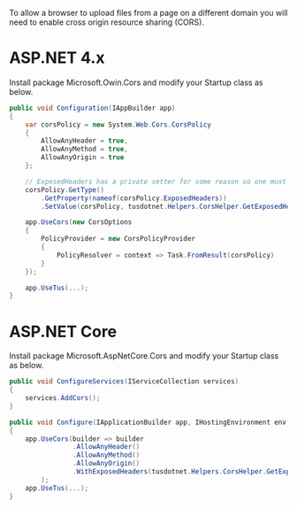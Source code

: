 To allow a browser to upload files from a page on a different domain you will need to enable cross origin resource sharing (CORS).

# ASP.NET 4.x

Install package Microsoft.Owin.Cors and modify your Startup class as below.

```csharp
public void Configuration(IAppBuilder app)
{
    var corsPolicy = new System.Web.Cors.CorsPolicy
    {
        AllowAnyHeader = true,
        AllowAnyMethod = true,
        AllowAnyOrigin = true
    };

    // ExposedHeaders has a private setter for some reason so one must use reflection to set it.
    corsPolicy.GetType()
        .GetProperty(nameof(corsPolicy.ExposedHeaders))
        .SetValue(corsPolicy, tusdotnet.Helpers.CorsHelper.GetExposedHeaders());

    app.UseCors(new CorsOptions
    {
        PolicyProvider = new CorsPolicyProvider
        {
            PolicyResolver = context => Task.FromResult(corsPolicy)
        }
    });

    app.UseTus(...);
}
```

# ASP.NET Core

Install package Microsoft.AspNetCore.Cors and modify your Startup class as below.

```csharp
public void ConfigureServices(IServiceCollection services)
{
	services.AddCors();
}

public void Configure(IApplicationBuilder app, IHostingEnvironment env, ILoggerFactory loggerFactory)
{
	app.UseCors(builder => builder
                .AllowAnyHeader()
                .AllowAnyMethod()
                .AllowAnyOrigin()
                .WithExposedHeaders(tusdotnet.Helpers.CorsHelper.GetExposedHeaders())
        );
	app.UseTus(...);
}

```